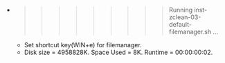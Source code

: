 * >>>>>>>>> Running inst-zclean-03-default-filemanager.sh ...
  * Set shortcut key(WIN+e) for filemanager.
  * Disk size = 4958828K. Space Used = 8K. Runtime = 00:00:00:02.
